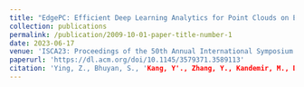 ```yaml
---
title: "EdgePC: Efficient Deep Learning Analytics for Point Clouds on Edge Devices"
collection: publications
permalink: /publication/2009-10-01-paper-title-number-1
date: 2023-06-17
venue: 'ISCA23: Proceedings of the 50th Annual International Symposium on Computer Architecture, Orlando, FL, USA'
paperurl: 'https://dl.acm.org/doi/10.1145/3579371.3589113'
citation: 'Ying, Z., Bhuyan, S., 'Kang, Y'., Zhang, Y., Kandemir, M., Das, C. (2023). &quot;EdgePC: Efficient Deep Learning Analytics for Point Clouds on Edge Devices&quot; <i>ISCA23</i>.'
---
```


